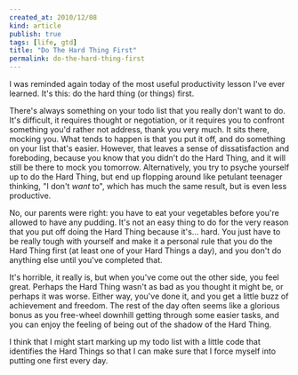 ```yaml
---
created_at: 2010/12/08
kind: article
publish: true
tags: [life, gtd]
title: "Do The Hard Thing First"
permalink: do-the-hard-thing-first
---
```


I was reminded again today of the most useful productivity lesson I've ever learned. It's this: do the hard thing (or things) first.

There's always something on your todo list that you really don't want to do. It's difficult, it requires thought or negotiation, or it requires you to confront something you'd rather not address, thank you very much. It sits there, mocking you. What tends to happen is that you put it off, and do something on your list that's easier. However, that leaves a sense of dissatisfaction and foreboding, because you know that you didn't do the Hard Thing, and it will still be there to mock you tomorrow. Alternatively, you try to psyche yourself up to do the Hard Thing, but end up flopping around like petulant teenager thinking, "I don't *want* to", which has much the same result, but is even less productive.

No, our parents were right: you have to eat your vegetables before you're allowed to have any pudding. It's not an easy thing to do for the very reason that you put off doing the Hard Thing because it's... hard. You just have to be really tough with yourself and make it a personal rule that you do the Hard Thing first (at least one of your Hard Things a day), and you don't do anything else until you've completed that.

It's horrible, it really is, but when you've come out the other side, you feel great. Perhaps the Hard Thing wasn't as bad as you thought it might be, or perhaps it was worse. Either way, you've done it, and you get a little buzz of achievement and freedom. The rest of the day often seems like a glorious bonus as you free-wheel downhill getting through some easier tasks, and you can enjoy the feeling of being out of the shadow of the Hard Thing.

I think that I might start marking up my todo list with a little code that identifies the Hard Things so that I can make sure that I force myself into putting one first every day.
